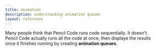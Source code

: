 ```yaml
---
title: animation
description: understanding animation queues
layout: reference
---
```


Many people think that Pencil Code runs code sequentially. It doesn't. Pencil Code actually runs all the code at once, then displaye the results once it finishes running by creating **animation queues**. 
